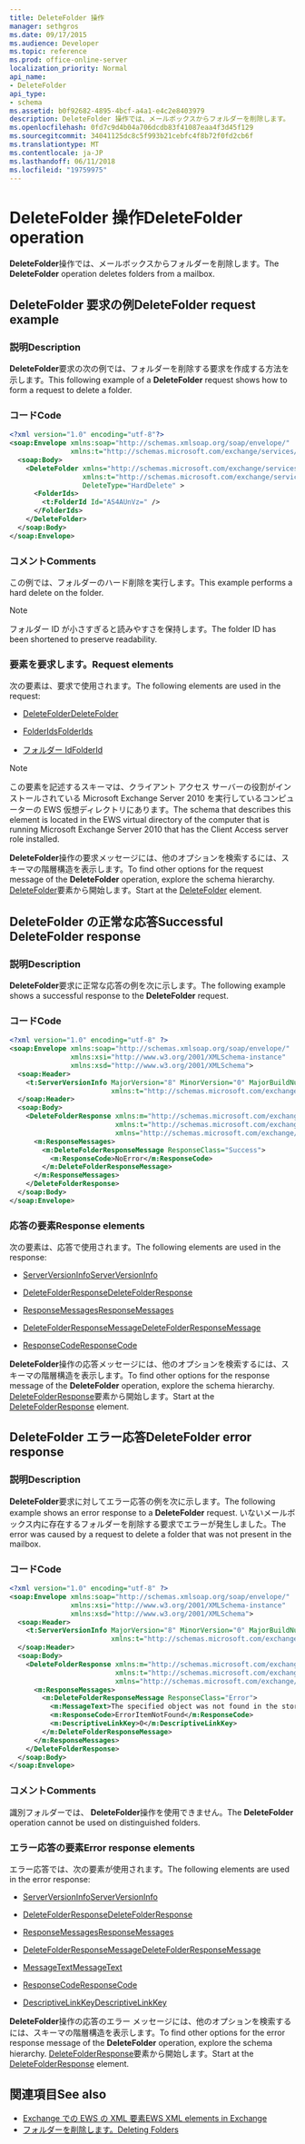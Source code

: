 ```yaml
---
title: DeleteFolder 操作
manager: sethgros
ms.date: 09/17/2015
ms.audience: Developer
ms.topic: reference
ms.prod: office-online-server
localization_priority: Normal
api_name:
- DeleteFolder
api_type:
- schema
ms.assetid: b0f92682-4895-4bcf-a4a1-e4c2e8403979
description: DeleteFolder 操作では、メールボックスからフォルダーを削除します。
ms.openlocfilehash: 0fd7c9d4b04a706dcdb83f41087eaa4f3d45f129
ms.sourcegitcommit: 34041125dc8c5f993b21cebfc4f8b72f0fd2cb6f
ms.translationtype: MT
ms.contentlocale: ja-JP
ms.lasthandoff: 06/11/2018
ms.locfileid: "19759975"
---
```

# <a name="deletefolder-operation"></a><span data-ttu-id="cd9b4-103">DeleteFolder 操作</span><span class="sxs-lookup"><span data-stu-id="cd9b4-103">DeleteFolder operation</span></span>

<span data-ttu-id="cd9b4-104">**DeleteFolder**操作では、メールボックスからフォルダーを削除します。</span><span class="sxs-lookup"><span data-stu-id="cd9b4-104">The **DeleteFolder** operation deletes folders from a mailbox.</span></span> 
  
## <a name="deletefolder-request-example"></a><span data-ttu-id="cd9b4-105">DeleteFolder 要求の例</span><span class="sxs-lookup"><span data-stu-id="cd9b4-105">DeleteFolder request example</span></span>

### <a name="description"></a><span data-ttu-id="cd9b4-106">説明</span><span class="sxs-lookup"><span data-stu-id="cd9b4-106">Description</span></span>

<span data-ttu-id="cd9b4-107">**DeleteFolder**要求の次の例では、フォルダーを削除する要求を作成する方法を示します。</span><span class="sxs-lookup"><span data-stu-id="cd9b4-107">This following example of a **DeleteFolder** request shows how to form a request to delete a folder.</span></span> 
  
### <a name="code"></a><span data-ttu-id="cd9b4-108">コード</span><span class="sxs-lookup"><span data-stu-id="cd9b4-108">Code</span></span>

```XML
<?xml version="1.0" encoding="utf-8"?>
<soap:Envelope xmlns:soap="http://schemas.xmlsoap.org/soap/envelope/"
               xmlns:t="http://schemas.microsoft.com/exchange/services/2006/types">
  <soap:Body>
    <DeleteFolder xmlns="http://schemas.microsoft.com/exchange/services/2006/messages"
                  xmlns:t="http://schemas.microsoft.com/exchange/services/2006/types" 
                  DeleteType="HardDelete" >
      <FolderIds>
        <t:FolderId Id="AS4AUnVz=" />
      </FolderIds>
    </DeleteFolder>
  </soap:Body>
</soap:Envelope>
```

### <a name="comments"></a><span data-ttu-id="cd9b4-109">コメント</span><span class="sxs-lookup"><span data-stu-id="cd9b4-109">Comments</span></span>

<span data-ttu-id="cd9b4-110">この例では、フォルダーのハード削除を実行します。</span><span class="sxs-lookup"><span data-stu-id="cd9b4-110">This example performs a hard delete on the folder.</span></span>
  
> [!NOTE]
> <span data-ttu-id="cd9b4-111">フォルダー ID が小さすぎると読みやすさを保持します。</span><span class="sxs-lookup"><span data-stu-id="cd9b4-111">The folder ID has been shortened to preserve readability.</span></span> 
  
### <a name="request-elements"></a><span data-ttu-id="cd9b4-112">要素を要求します。</span><span class="sxs-lookup"><span data-stu-id="cd9b4-112">Request elements</span></span>

<span data-ttu-id="cd9b4-113">次の要素は、要求で使用されます。</span><span class="sxs-lookup"><span data-stu-id="cd9b4-113">The following elements are used in the request:</span></span>
  
- [<span data-ttu-id="cd9b4-114">DeleteFolder</span><span class="sxs-lookup"><span data-stu-id="cd9b4-114">DeleteFolder</span></span>](deletefolder.md)
    
- [<span data-ttu-id="cd9b4-115">FolderIds</span><span class="sxs-lookup"><span data-stu-id="cd9b4-115">FolderIds</span></span>](folderids.md)
    
- [<span data-ttu-id="cd9b4-116">フォルダー Id</span><span class="sxs-lookup"><span data-stu-id="cd9b4-116">FolderId</span></span>](folderid.md)
    
> [!NOTE]
> <span data-ttu-id="cd9b4-117">この要素を記述するスキーマは、クライアント アクセス サーバーの役割がインストールされている Microsoft Exchange Server 2010 を実行しているコンピューターの EWS 仮想ディレクトリにあります。</span><span class="sxs-lookup"><span data-stu-id="cd9b4-117">The schema that describes this element is located in the EWS virtual directory of the computer that is running Microsoft Exchange Server 2010 that has the Client Access server role installed.</span></span> 
  
<span data-ttu-id="cd9b4-118">**DeleteFolder**操作の要求メッセージには、他のオプションを検索するには、スキーマの階層構造を表示します。</span><span class="sxs-lookup"><span data-stu-id="cd9b4-118">To find other options for the request message of the **DeleteFolder** operation, explore the schema hierarchy.</span></span> <span data-ttu-id="cd9b4-119">[DeleteFolder](deletefolder.md)要素から開始します。</span><span class="sxs-lookup"><span data-stu-id="cd9b4-119">Start at the [DeleteFolder](deletefolder.md) element.</span></span> 
  
## <a name="successful-deletefolder-response"></a><span data-ttu-id="cd9b4-120">DeleteFolder の正常な応答</span><span class="sxs-lookup"><span data-stu-id="cd9b4-120">Successful DeleteFolder response</span></span>

### <a name="description"></a><span data-ttu-id="cd9b4-121">説明</span><span class="sxs-lookup"><span data-stu-id="cd9b4-121">Description</span></span>

<span data-ttu-id="cd9b4-122">**DeleteFolder**要求に正常な応答の例を次に示します。</span><span class="sxs-lookup"><span data-stu-id="cd9b4-122">The following example shows a successful response to the **DeleteFolder** request.</span></span> 
  
### <a name="code"></a><span data-ttu-id="cd9b4-123">コード</span><span class="sxs-lookup"><span data-stu-id="cd9b4-123">Code</span></span>

```XML
<?xml version="1.0" encoding="utf-8" ?>
<soap:Envelope xmlns:soap="http://schemas.xmlsoap.org/soap/envelope/" 
               xmlns:xsi="http://www.w3.org/2001/XMLSchema-instance" 
               xmlns:xsd="http://www.w3.org/2001/XMLSchema">
  <soap:Header>
    <t:ServerVersionInfo MajorVersion="8" MinorVersion="0" MajorBuildNumber="595" MinorBuildNumber="0" 
                         xmlns:t="http://schemas.microsoft.com/exchange/services/2006/types" />
  </soap:Header>
  <soap:Body>
    <DeleteFolderResponse xmlns:m="http://schemas.microsoft.com/exchange/services/2006/messages" 
                          xmlns:t="http://schemas.microsoft.com/exchange/services/2006/types" 
                          xmlns="http://schemas.microsoft.com/exchange/services/2006/messages">
      <m:ResponseMessages>
        <m:DeleteFolderResponseMessage ResponseClass="Success">
          <m:ResponseCode>NoError</m:ResponseCode>
        </m:DeleteFolderResponseMessage>
      </m:ResponseMessages>
    </DeleteFolderResponse>
  </soap:Body>
</soap:Envelope>
```

### <a name="response-elements"></a><span data-ttu-id="cd9b4-124">応答の要素</span><span class="sxs-lookup"><span data-stu-id="cd9b4-124">Response elements</span></span>

<span data-ttu-id="cd9b4-125">次の要素は、応答で使用されます。</span><span class="sxs-lookup"><span data-stu-id="cd9b4-125">The following elements are used in the response:</span></span>
  
- [<span data-ttu-id="cd9b4-126">ServerVersionInfo</span><span class="sxs-lookup"><span data-stu-id="cd9b4-126">ServerVersionInfo</span></span>](serverversioninfo.md)
    
- [<span data-ttu-id="cd9b4-127">DeleteFolderResponse</span><span class="sxs-lookup"><span data-stu-id="cd9b4-127">DeleteFolderResponse</span></span>](deletefolderresponse.md)
    
- [<span data-ttu-id="cd9b4-128">ResponseMessages</span><span class="sxs-lookup"><span data-stu-id="cd9b4-128">ResponseMessages</span></span>](responsemessages.md)
    
- [<span data-ttu-id="cd9b4-129">DeleteFolderResponseMessage</span><span class="sxs-lookup"><span data-stu-id="cd9b4-129">DeleteFolderResponseMessage</span></span>](deletefolderresponsemessage.md)
    
- [<span data-ttu-id="cd9b4-130">ResponseCode</span><span class="sxs-lookup"><span data-stu-id="cd9b4-130">ResponseCode</span></span>](responsecode.md)
    
<span data-ttu-id="cd9b4-131">**DeleteFolder**操作の応答メッセージには、他のオプションを検索するには、スキーマの階層構造を表示します。</span><span class="sxs-lookup"><span data-stu-id="cd9b4-131">To find other options for the response message of the **DeleteFolder** operation, explore the schema hierarchy.</span></span> <span data-ttu-id="cd9b4-132">[DeleteFolderResponse](deletefolderresponse.md)要素から開始します。</span><span class="sxs-lookup"><span data-stu-id="cd9b4-132">Start at the [DeleteFolderResponse](deletefolderresponse.md) element.</span></span> 
  
## <a name="deletefolder-error-response"></a><span data-ttu-id="cd9b4-133">DeleteFolder エラー応答</span><span class="sxs-lookup"><span data-stu-id="cd9b4-133">DeleteFolder error response</span></span>

### <a name="description"></a><span data-ttu-id="cd9b4-134">説明</span><span class="sxs-lookup"><span data-stu-id="cd9b4-134">Description</span></span>

<span data-ttu-id="cd9b4-135">**DeleteFolder**要求に対してエラー応答の例を次に示します。</span><span class="sxs-lookup"><span data-stu-id="cd9b4-135">The following example shows an error response to a **DeleteFolder** request.</span></span> <span data-ttu-id="cd9b4-136">いないメールボックス内に存在するフォルダーを削除する要求でエラーが発生しました。</span><span class="sxs-lookup"><span data-stu-id="cd9b4-136">The error was caused by a request to delete a folder that was not present in the mailbox.</span></span> 
  
### <a name="code"></a><span data-ttu-id="cd9b4-137">コード</span><span class="sxs-lookup"><span data-stu-id="cd9b4-137">Code</span></span>

```XML
<?xml version="1.0" encoding="utf-8" ?>
<soap:Envelope xmlns:soap="http://schemas.xmlsoap.org/soap/envelope/" 
               xmlns:xsi="http://www.w3.org/2001/XMLSchema-instance" 
               xmlns:xsd="http://www.w3.org/2001/XMLSchema">
  <soap:Header>
    <t:ServerVersionInfo MajorVersion="8" MinorVersion="0" MajorBuildNumber="595" MinorBuildNumber="0" 
                         xmlns:t="http://schemas.microsoft.com/exchange/services/2006/types" />
  </soap:Header>
  <soap:Body>
    <DeleteFolderResponse xmlns:m="http://schemas.microsoft.com/exchange/services/2006/messages" 
                          xmlns:t="http://schemas.microsoft.com/exchange/services/2006/types" 
                          xmlns="http://schemas.microsoft.com/exchange/services/2006/messages">
      <m:ResponseMessages>
        <m:DeleteFolderResponseMessage ResponseClass="Error">
          <m:MessageText>The specified object was not found in the store.</m:MessageText>
          <m:ResponseCode>ErrorItemNotFound</m:ResponseCode>
          <m:DescriptiveLinkKey>0</m:DescriptiveLinkKey>
        </m:DeleteFolderResponseMessage>
      </m:ResponseMessages>
    </DeleteFolderResponse>
  </soap:Body>
</soap:Envelope>
```

### <a name="comments"></a><span data-ttu-id="cd9b4-138">コメント</span><span class="sxs-lookup"><span data-stu-id="cd9b4-138">Comments</span></span>

<span data-ttu-id="cd9b4-139">識別フォルダーでは、 **DeleteFolder**操作を使用できません。</span><span class="sxs-lookup"><span data-stu-id="cd9b4-139">The **DeleteFolder** operation cannot be used on distinguished folders.</span></span> 
  
### <a name="error-response-elements"></a><span data-ttu-id="cd9b4-140">エラー応答の要素</span><span class="sxs-lookup"><span data-stu-id="cd9b4-140">Error response elements</span></span>

<span data-ttu-id="cd9b4-141">エラー応答では、次の要素が使用されます。</span><span class="sxs-lookup"><span data-stu-id="cd9b4-141">The following elements are used in the error response:</span></span>
  
- [<span data-ttu-id="cd9b4-142">ServerVersionInfo</span><span class="sxs-lookup"><span data-stu-id="cd9b4-142">ServerVersionInfo</span></span>](serverversioninfo.md)
    
- [<span data-ttu-id="cd9b4-143">DeleteFolderResponse</span><span class="sxs-lookup"><span data-stu-id="cd9b4-143">DeleteFolderResponse</span></span>](deletefolderresponse.md)
    
- [<span data-ttu-id="cd9b4-144">ResponseMessages</span><span class="sxs-lookup"><span data-stu-id="cd9b4-144">ResponseMessages</span></span>](responsemessages.md)
    
- [<span data-ttu-id="cd9b4-145">DeleteFolderResponseMessage</span><span class="sxs-lookup"><span data-stu-id="cd9b4-145">DeleteFolderResponseMessage</span></span>](deletefolderresponsemessage.md)
    
- [<span data-ttu-id="cd9b4-146">MessageText</span><span class="sxs-lookup"><span data-stu-id="cd9b4-146">MessageText</span></span>](messagetext.md)
    
- [<span data-ttu-id="cd9b4-147">ResponseCode</span><span class="sxs-lookup"><span data-stu-id="cd9b4-147">ResponseCode</span></span>](responsecode.md)
    
- [<span data-ttu-id="cd9b4-148">DescriptiveLinkKey</span><span class="sxs-lookup"><span data-stu-id="cd9b4-148">DescriptiveLinkKey</span></span>](descriptivelinkkey.md)
    
<span data-ttu-id="cd9b4-149">**DeleteFolder**操作の応答のエラー メッセージには、他のオプションを検索するには、スキーマの階層構造を表示します。</span><span class="sxs-lookup"><span data-stu-id="cd9b4-149">To find other options for the error response message of the **DeleteFolder** operation, explore the schema hierarchy.</span></span> <span data-ttu-id="cd9b4-150">[DeleteFolderResponse](deletefolderresponse.md)要素から開始します。</span><span class="sxs-lookup"><span data-stu-id="cd9b4-150">Start at the [DeleteFolderResponse](deletefolderresponse.md) element.</span></span> 
  
## <a name="see-also"></a><span data-ttu-id="cd9b4-151">関連項目</span><span class="sxs-lookup"><span data-stu-id="cd9b4-151">See also</span></span>

- [<span data-ttu-id="cd9b4-152">Exchange での EWS の XML 要素</span><span class="sxs-lookup"><span data-stu-id="cd9b4-152">EWS XML elements in Exchange</span></span>](ews-xml-elements-in-exchange.md)
- [<span data-ttu-id="cd9b4-153">フォルダーを削除します。</span><span class="sxs-lookup"><span data-stu-id="cd9b4-153">Deleting Folders</span></span>](http://msdn.microsoft.com/library/1958add5-5071-4239-adb2-40f7a7d74aee%28Office.15%29.aspx)

